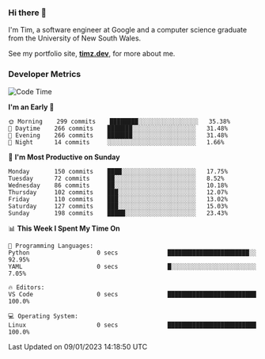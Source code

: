 ### Hi there 👋

I'm Tim, a software engineer at Google and a computer science graduate from the University of New South Wales.

See my portfolio site, <strong><a href="https://timz.dev">timz.dev</a></strong>,
for more about me.

### Developer Metrics

<!-- [![Top Languages](https://github-readme-stats.vercel.app/api/wakatime?username=Tymotex&langs_count=5&custom_title=Top%205%20Languages&hide=Other&theme=material-palenight)](https://github.com/anuraghazra/github-readme-stats) -->

<!--START_SECTION:waka-->
![Code Time](http://img.shields.io/badge/Code%20Time-1%2C124%20hrs%2047%20mins-blue)

**I'm an Early 🐤** 

```text
🌞 Morning    299 commits    ████████░░░░░░░░░░░░░░░░░   35.38% 
🌆 Daytime    266 commits    ███████░░░░░░░░░░░░░░░░░░   31.48% 
🌃 Evening    266 commits    ███████░░░░░░░░░░░░░░░░░░   31.48% 
🌙 Night      14 commits     ░░░░░░░░░░░░░░░░░░░░░░░░░   1.66%

```
📅 **I'm Most Productive on Sunday** 

```text
Monday       150 commits    ████░░░░░░░░░░░░░░░░░░░░░   17.75% 
Tuesday      72 commits     ██░░░░░░░░░░░░░░░░░░░░░░░   8.52% 
Wednesday    86 commits     ██░░░░░░░░░░░░░░░░░░░░░░░   10.18% 
Thursday     102 commits    ███░░░░░░░░░░░░░░░░░░░░░░   12.07% 
Friday       110 commits    ███░░░░░░░░░░░░░░░░░░░░░░   13.02% 
Saturday     127 commits    ███░░░░░░░░░░░░░░░░░░░░░░   15.03% 
Sunday       198 commits    █████░░░░░░░░░░░░░░░░░░░░   23.43%

```


📊 **This Week I Spent My Time On** 

```text
💬 Programming Languages: 
Python                   0 secs              ███████████████████████░░   92.95% 
YAML                     0 secs              █░░░░░░░░░░░░░░░░░░░░░░░░   7.05%

🔥 Editors: 
VS Code                  0 secs              █████████████████████████   100.0%

💻 Operating System: 
Linux                    0 secs              █████████████████████████   100.0%

```


 Last Updated on 09/01/2023 14:18:50 UTC
<!--END_SECTION:waka-->

<!-- [![Tymotex's GitHub stats](https://github-readme-stats.vercel.app/api?username=Tymotex)](https://github.com/anuraghazra/github-readme-stats) -->
